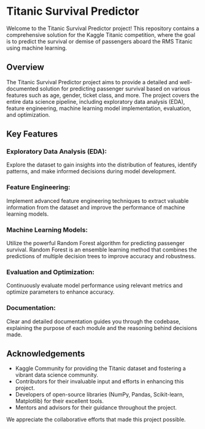 # Titanic Survival Predictor
Welcome to the Titanic Survival Predictor project! This repository contains a comprehensive solution for the Kaggle Titanic competition, where the goal is to predict the survival or demise of passengers aboard the RMS Titanic using machine learning.

## Overview
The Titanic Survival Predictor project aims to provide a detailed and well-documented solution for predicting passenger survival based on various features such as age, gender, ticket class, and more. The project covers the entire data science pipeline, including exploratory data analysis (EDA), feature engineering, machine learning model implementation, evaluation, and optimization.

## Key Features
### Exploratory Data Analysis (EDA): 
Explore the dataset to gain insights into the distribution of features, identify patterns, and make informed decisions during model development.

### Feature Engineering: 
Implement advanced feature engineering techniques to extract valuable information from the dataset and improve the performance of machine learning models.

### Machine Learning Models: 
Utilize the powerful Random Forest algorithm for predicting passenger survival. Random Forest is an ensemble learning method that combines the predictions of multiple decision trees to improve accuracy and robustness.

### Evaluation and Optimization: 
Continuously evaluate model performance using relevant metrics and optimize parameters to enhance accuracy.

### Documentation: 
Clear and detailed documentation guides you through the codebase, explaining the purpose of each module and the reasoning behind decisions made.

## Acknowledgements

- Kaggle Community for providing the Titanic dataset and fostering a vibrant data science community.
- Contributors for their invaluable input and efforts in enhancing this project.
- Developers of open-source libraries (NumPy, Pandas, Scikit-learn, Matplotlib) for their excellent tools.
- Mentors and advisors for their guidance throughout the project.

We appreciate the collaborative efforts that made this project possible.
